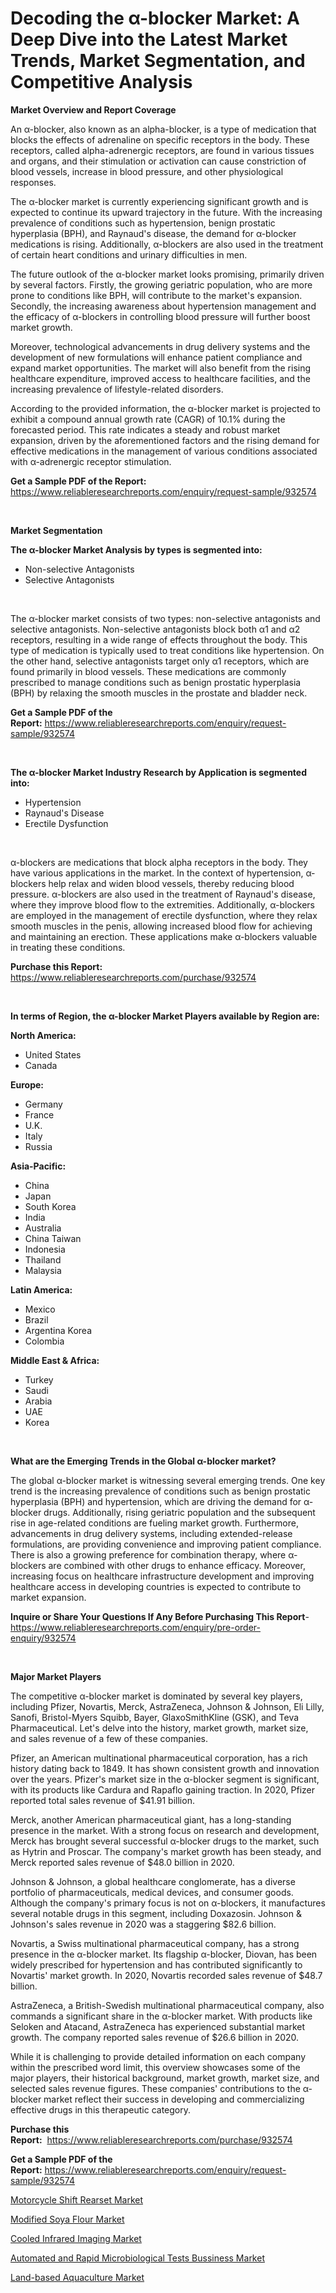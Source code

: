 <p><h1>Decoding the α-blocker Market: A Deep Dive into the Latest Market Trends, Market Segmentation, and Competitive Analysis</h1></p><p><strong>Market Overview and Report Coverage</strong></p>
<p><p>An α-blocker, also known as an alpha-blocker, is a type of medication that blocks the effects of adrenaline on specific receptors in the body. These receptors, called alpha-adrenergic receptors, are found in various tissues and organs, and their stimulation or activation can cause constriction of blood vessels, increase in blood pressure, and other physiological responses.</p><p>The α-blocker market is currently experiencing significant growth and is expected to continue its upward trajectory in the future. With the increasing prevalence of conditions such as hypertension, benign prostatic hyperplasia (BPH), and Raynaud's disease, the demand for α-blocker medications is rising. Additionally, α-blockers are also used in the treatment of certain heart conditions and urinary difficulties in men.</p><p>The future outlook of the α-blocker market looks promising, primarily driven by several factors. Firstly, the growing geriatric population, who are more prone to conditions like BPH, will contribute to the market's expansion. Secondly, the increasing awareness about hypertension management and the efficacy of α-blockers in controlling blood pressure will further boost market growth.</p><p>Moreover, technological advancements in drug delivery systems and the development of new formulations will enhance patient compliance and expand market opportunities. The market will also benefit from the rising healthcare expenditure, improved access to healthcare facilities, and the increasing prevalence of lifestyle-related disorders.</p><p>According to the provided information, the α-blocker market is projected to exhibit a compound annual growth rate (CAGR) of 10.1% during the forecasted period. This rate indicates a steady and robust market expansion, driven by the aforementioned factors and the rising demand for effective medications in the management of various conditions associated with α-adrenergic receptor stimulation.</p></p>
<p><strong>Get a Sample PDF of the Report:</strong> <a href="https://www.reliableresearchreports.com/enquiry/request-sample/932574">https://www.reliableresearchreports.com/enquiry/request-sample/932574</a></p>
<p>&nbsp;</p>
<p><strong>Market Segmentation</strong></p>
<p><strong>The α-blocker Market Analysis by types is segmented into:</strong></p>
<p><ul><li>Non-selective Antagonists</li><li>Selective Antagonists</li></ul></p>
<p>&nbsp;</p>
<p><p>The α-blocker market consists of two types: non-selective antagonists and selective antagonists. Non-selective antagonists block both α1 and α2 receptors, resulting in a wide range of effects throughout the body. This type of medication is typically used to treat conditions like hypertension. On the other hand, selective antagonists target only α1 receptors, which are found primarily in blood vessels. These medications are commonly prescribed to manage conditions such as benign prostatic hyperplasia (BPH) by relaxing the smooth muscles in the prostate and bladder neck.</p></p>
<p><strong>Get a Sample PDF of the Report:</strong>&nbsp;<a href="https://www.reliableresearchreports.com/enquiry/request-sample/932574">https://www.reliableresearchreports.com/enquiry/request-sample/932574</a></p>
<p>&nbsp;</p>
<p><strong>The α-blocker Market Industry Research by Application is segmented into:</strong></p>
<p><ul><li>Hypertension</li><li>Raynaud's Disease</li><li>Erectile Dysfunction</li></ul></p>
<p>&nbsp;</p>
<p><p>α-blockers are medications that block alpha receptors in the body. They have various applications in the market. In the context of hypertension, α-blockers help relax and widen blood vessels, thereby reducing blood pressure. α-blockers are also used in the treatment of Raynaud's disease, where they improve blood flow to the extremities. Additionally, α-blockers are employed in the management of erectile dysfunction, where they relax smooth muscles in the penis, allowing increased blood flow for achieving and maintaining an erection. These applications make α-blockers valuable in treating these conditions.</p></p>
<p><strong>Purchase this Report:</strong>&nbsp; <a href="https://www.reliableresearchreports.com/purchase/932574">https://www.reliableresearchreports.com/purchase/932574</a></p>
<p>&nbsp;</p>
<p><strong>In terms of Region, the α-blocker Market Players available by Region are:</strong></p>
<p>
    <p> <strong> North America: </strong>
        <ul>
            <li>United States</li>
            <li>Canada</li>
        </ul>
        </p> 
    <p> <strong> Europe: </strong>
        <ul>
            <li>Germany</li>
            <li>France</li>
            <li>U.K.</li>
            <li>Italy</li>
            <li>Russia</li>
        </ul>
        </p> 
    <p> <strong> Asia-Pacific: </strong>
        <ul>
            <li>China</li>
            <li>Japan</li>
            <li>South Korea</li>
            <li>India</li>
            <li>Australia</li>
            <li>China Taiwan</li>
            <li>Indonesia</li>
            <li>Thailand</li>
            <li>Malaysia</li>
        </ul>
        </p> 
    <p> <strong> Latin America: </strong>
        <ul>
            <li>Mexico</li>
            <li>Brazil</li>
            <li>Argentina Korea</li>
            <li>Colombia</li>
        </ul>
        </p> 
    <p> <strong> Middle East & Africa: </strong>
        <ul>
            <li>Turkey</li>
            <li>Saudi</li>
            <li>Arabia</li>
            <li>UAE</li>
            <li>Korea</li>
        </ul>
    </p>
    </p>
<p>&nbsp;</p>
<p><strong>What are the Emerging Trends in the Global α-blocker market?</strong></p>
<p><p>The global α-blocker market is witnessing several emerging trends. One key trend is the increasing prevalence of conditions such as benign prostatic hyperplasia (BPH) and hypertension, which are driving the demand for α-blocker drugs. Additionally, rising geriatric population and the subsequent rise in age-related conditions are fueling market growth. Furthermore, advancements in drug delivery systems, including extended-release formulations, are providing convenience and improving patient compliance. There is also a growing preference for combination therapy, where α-blockers are combined with other drugs to enhance efficacy. Moreover, increasing focus on healthcare infrastructure development and improving healthcare access in developing countries is expected to contribute to market expansion.</p></p>
<p><strong>Inquire or Share Your Questions If Any Before Purchasing This Report</strong>- <a href="https://www.reliableresearchreports.com/enquiry/pre-order-enquiry/932574">https://www.reliableresearchreports.com/enquiry/pre-order-enquiry/932574</a></p>
<p>&nbsp;</p>
<p><strong>Major Market Players</strong></p>
<p><p>The competitive α-blocker market is dominated by several key players, including Pfizer, Novartis, Merck, AstraZeneca, Johnson & Johnson, Eli Lilly, Sanofi, Bristol-Myers Squibb, Bayer, GlaxoSmithKline (GSK), and Teva Pharmaceutical. Let's delve into the history, market growth, market size, and sales revenue of a few of these companies.</p><p>Pfizer, an American multinational pharmaceutical corporation, has a rich history dating back to 1849. It has shown consistent growth and innovation over the years. Pfizer's market size in the α-blocker segment is significant, with its products like Cardura and Rapaflo gaining traction. In 2020, Pfizer reported total sales revenue of $41.91 billion.</p><p>Merck, another American pharmaceutical giant, has a long-standing presence in the market. With a strong focus on research and development, Merck has brought several successful α-blocker drugs to the market, such as Hytrin and Proscar. The company's market growth has been steady, and Merck reported sales revenue of $48.0 billion in 2020.</p><p>Johnson & Johnson, a global healthcare conglomerate, has a diverse portfolio of pharmaceuticals, medical devices, and consumer goods. Although the company's primary focus is not on α-blockers, it manufactures several notable drugs in this segment, including Doxazosin. Johnson & Johnson's sales revenue in 2020 was a staggering $82.6 billion.</p><p>Novartis, a Swiss multinational pharmaceutical company, has a strong presence in the α-blocker market. Its flagship α-blocker, Diovan, has been widely prescribed for hypertension and has contributed significantly to Novartis' market growth. In 2020, Novartis recorded sales revenue of $48.7 billion.</p><p>AstraZeneca, a British-Swedish multinational pharmaceutical company, also commands a significant share in the α-blocker market. With products like Seloken and Atacand, AstraZeneca has experienced substantial market growth. The company reported sales revenue of $26.6 billion in 2020.</p><p>While it is challenging to provide detailed information on each company within the prescribed word limit, this overview showcases some of the major players, their historical background, market growth, market size, and selected sales revenue figures. These companies' contributions to the α-blocker market reflect their success in developing and commercializing effective drugs in this therapeutic category.</p></p>
<p><strong>Purchase this Report:</strong>&nbsp;&nbsp;<a href="https://www.reliableresearchreports.com/purchase/932574">https://www.reliableresearchreports.com/purchase/932574</a></p>
<p></p>
<p><strong>Get a Sample PDF of the Report:</strong>&nbsp;<a href="https://www.reliableresearchreports.com/enquiry/request-sample/932574">https://www.reliableresearchreports.com/enquiry/request-sample/932574</a></p>
<p><p><a href="https://issuu.com/reportprime-2/docs/motorcycle-shift-rearset-market-size-2030.pptx?fr=xKAE9_zU1NQ">Motorcycle Shift Rearset Market</a></p><p><a href="https://www.reportprime.com/modified-soya-flour-r5966">Modified Soya Flour Market</a></p><p><a href="https://issuu.com/reportprime-2/docs/cooled-infrared-imaging-market-size-2030.pptx?fr=xKAE9_zU1NQ">Cooled Infrared Imaging Market</a></p><p><a href="https://github.com/JameTravis/Market-Research-Report-List-1/blob/main/automated-and-rapid-microbiological-tests-bussiness-market.md">Automated and Rapid Microbiological Tests Bussiness Market</a></p><p><a href="https://www.linkedin.com/pulse/land-based-aquaculture-market-size-2023-2030-global-industrial-8kpae/">Land-based Aquaculture Market</a></p></p>